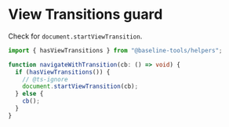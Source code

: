 # View Transitions guard

Check for `document.startViewTransition`.

```ts
import { hasViewTransitions } from "@baseline-tools/helpers";

function navigateWithTransition(cb: () => void) {
  if (hasViewTransitions()) {
    // @ts-ignore
    document.startViewTransition(cb);
  } else {
    cb();
  }
}
```
